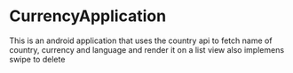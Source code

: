 # CurrencyApplication
This is an android application that uses the country api to fetch name of country, currency and language and render it on a list view also implemens swipe to delete
